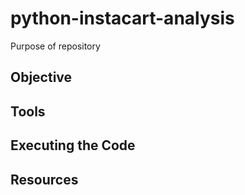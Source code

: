 # python-instacart-analysis
Purpose of repository

## Objective

## Tools

## Executing the Code

## Resources

